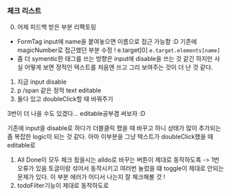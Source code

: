 ### 체크 리스트 

0. 어제 피드백 받은 부분 리팩토링 
* FormTag  input에 name을 붙여놓으면 이름으로 접근 가능함 :D 
기존에 magicNumber로 접근했던 부분 수정 ! e.target[0]
`e.target.elements[name]`
* 좀 더 symentic한 태그를 쓰는 방향은 input에 disable을 쓰는 것 같긴 하지만 
사실 어떻게 보면 정적인 텍스트를 처음엔 쓰고 그리 보여주는 것이 더 난 것 같다. 
1. 지금 input disable
2. p /span 같은 정적 text editable
3. 둘다 있고 doubleClick할 때 바꿔주기 

3번이 더 나을 수도 있겠다... editable공부겸 써보자 :D 

기존에 input을 disable로 하다가 더블클릭 했을 때 바꾸고 하니 상태가 많이 추가되는 좀 복잡한 logic이 되는 것 같다. 
아마 이부분을 그냥 텍스트가 doubleClick했을 때 editable로 



1. All Done이 모두 체크 됬을시는 alldo로 바꾸는 버튼이 제대로 동작하도록 
-> 1번 오류가 있음 토글이랑 섞어서 동작시키고 여러번 눌렀을 떄 toggle이 제대로 안되는 문제가 있다. 이 부분 에러가 어디서 나는지 잘 체크해볼 것 ! 
2. todoFilter기능이 제대로 동작하도로 



